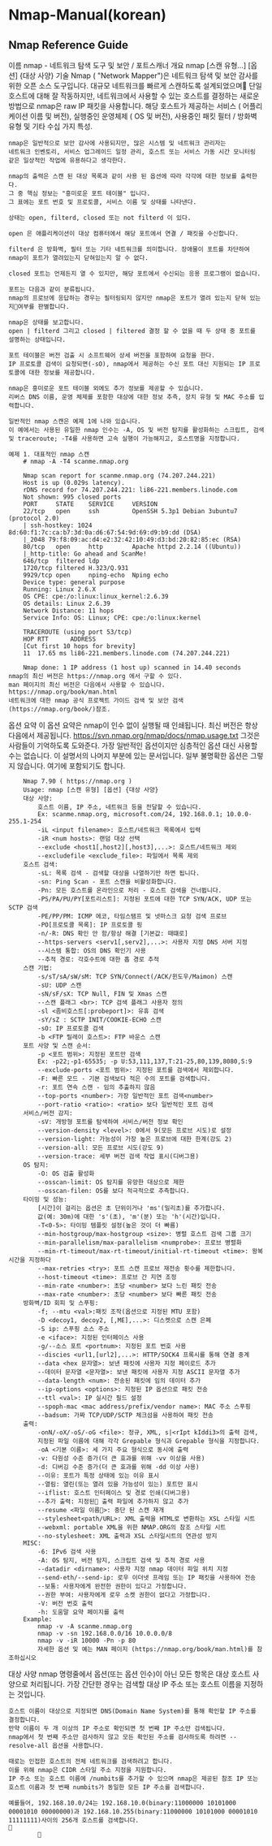 Nmap-Manual(korean)
===================
Nmap Reference Guide
--------------------

이름
    nmap - 네트워크 탐색 도구 및 보안 / 포트스캐너
개요
    nmap [스캔 유형...] [옵션] {대상 사양}
기술
    Nmap ( "Network Mapper")은 네트워크 탐색 및 보안 감사를 위한 오픈 소스 도구입니다.
    대규모 네트워크를 빠르게 스캔하도록 설계되었으며 단일 호스트에 대해 잘 작동하지만,
    네트워크에서 사용할 수 있는 호스트를 결정하는 새로운 방법으로 nmap은 raw IP 패킷을 사용합니다.
    해당 호스트가 제공하는 서비스 ( 어플리케이션 이름 및 버전), 실행중인 운영체제 ( OS 및 버전),
    사용중인 패킷 필터 / 방화벽 유형 및 기타 수십 가지 특성.
    
    nmap은 일반적으로 보안 감사에 사용되지만, 많은 시스템 및 네트워크 관리자는
    네트워크 인벤토리, 서비스 업그레이드 일정 관리, 호스트 또는 서비스 가동 시간 모니터링 같은 일상적인 작업에 유용하다고 생각한다.

    nmap의 출력은 스캔 된 대상 목록과 같이 사용 된 옵션에 따라 각각에 대한 정보를 출력한다.
    그 중 핵심 정보는 "흥미로운 포트 테이블" 입니다.
    그 표에는 포트 번호 및 프로토콜, 서비스 이름 및 상태를 나타낸다.
    
    상태는 open, filterd, closed 또는 not filterd 이 있다.
    
    open 은 애플리케이션이 대상 컴퓨터에서 해당 포트에서 연결 / 패킷을 수신합니다.
    
    filterd 은 방화벽, 필터 또는 기타 네트워크를 의미합니다. 장애물이 포트를 차단하여 nmap이 포트가 열려있는지 닫혀있는지 알 수 없다.
    
    closed 포트는 언제든지 열 수 있지만, 해당 포트에서 수신되는 응용 프로그램이 없습니다. 
    
    포트는 다음과 같이 분류됩니다.
    nmap의 프로브에 응답하는 경우는 필터링되지 않지만 nmap은 포트가 열려 있는지 닫혀 있는지여부를 판별합니다.
    
    nmap은 상태를 보고합니다.
    open | filterd 그리고 closed | filtered 결정 할 수 없을 때 두 상태 중 포트를 설명하는 상태입니다.

    포트 테이블은 버전 검출 시 소프트웨어 상세 버전을 포함하여 요청을 한다.
    IP 프로토콜 검색이 요청되면(-sO), nmap에서 제공하는 수신 포트 대신 지원되는 IP 프로토콜에 대한 정보를 제공합니다.

    nmap은 흥미로운 포트 테이블 외에도 추가 정보를 제공할 수 있습니다.
    리버스 DNS 이름, 운영 체제를 포함한 대상에 대한 정보 추측, 장치 유형 및 MAC 주소를 입력합니다.

    일반적인 nmap 스캔은 예제 1에 나와 있습니다.
    이 예에서는 사용된 유일한 nmap 인수는 -A, OS 및 버전 탐지를 활성화하는 스크립트, 검색 및 traceroute; -T4를 사용하면 고속 실행이 가능해지고, 호스트명을 지정합니다.

    예제 1. 대표적인 nmap 스캔
        # nmap -A -T4 scanme.nmap.org

        Nmap scan report for scanme.nmap.org (74.207.244.221)
        Host is up (0.029s latency).
        rDNS record for 74.207.244.221: li86-221.members.linode.com
        Not shown: 995 closed ports
        PORT     STATE    SERVICE     VERSION
        22/tcp   open     ssh         OpenSSH 5.3p1 Debian 3ubuntu7 (protocol 2.0)
        | ssh-hostkey: 1024 8d:60:f1:7c:ca:b7:3d:0a:d6:67:54:9d:69:d9:b9:dd (DSA)
        |_2048 79:f8:09:ac:d4:e2:32:42:10:49:d3:bd:20:82:85:ec (RSA)
        80/tcp   open     http        Apache httpd 2.2.14 ((Ubuntu))
        |_http-title: Go ahead and ScanMe!
        646/tcp  filtered ldp
        1720/tcp filtered H.323/Q.931
        9929/tcp open     nping-echo  Nping echo
        Device type: general purpose
        Running: Linux 2.6.X
        OS CPE: cpe:/o:linux:linux_kernel:2.6.39
        OS details: Linux 2.6.39
        Network Distance: 11 hops
        Service Info: OS: Linux; CPE: cpe:/o:linux:kernel

        TRACEROUTE (using port 53/tcp)
        HOP RTT      ADDRESS
        [Cut first 10 hops for brevity]
        11  17.65 ms li86-221.members.linode.com (74.207.244.221)

        Nmap done: 1 IP address (1 host up) scanned in 14.40 seconds
    nmap의 최신 버전은 https://nmap.org 에서 구할 수 있다.
    man 페이지의 최신 버전은 다음에서 사용할 수 있습니다.
    https://nmap.org/book/man.html
    네트워크에 대한 nmap 공식 프로젝트 가이드 검색 및 보안 검색(https://nmap.org/book/)참조.

옵션 요약
    이 옵션 요약은 nmap이 인수 없이 실행될 때 인쇄됩니다.
    최신 버전은 항상 다음에서 제공됩니다.
    https://svn.nmap.org/nmap/docs/nmap.usage.txt
    그것은 사람들이 기억하도록 도와준다.
    가장 일반적인 옵션이지만 심층적인 옵션 대신 사용할 수는 없습니다.
    이 설명서의 나머지 부분에 있는 문서입니다.
    일부 불명확한 옵션은 그렇지 않습니다.
    여기에 포함되기도 합니다.

        Nmap 7.90 ( https://nmap.org )
        Usage: nmap [스캔 유형] [옵션] {대상 사양}
        대상 사양:
            호스트 이름, IP 주소, 네트워크 등을 전달할 수 있습니다.
            Ex: scanme.nmap.org, microsoft.com/24, 192.168.0.1; 10.0.0-255.1-254
            -iL <input filename>: 호스트/네트워크 목록에서 입력
            -iR <num hosts>: 랜덤 대상 선택
            --exclude <host1[,host2][,host3],...>: 호스트/네트워크 제외
            --excludefile <exclude_file>: 파일에서 목록 제외
        호스트 검색:
            -sL: 목록 검색 - 검색할 대상을 나열하기만 하면 됩니다.
            -sn: Ping Scan - 포트 스캔을 비활성화합니다.
            -Pn: 모든 호스트를 온라인으로 처리 - 호스트 검색을 건너뜁니다.
            -PS/PA/PU/PY[포트리스트]: 지정된 포트에 대한 TCP SYN/ACK, UDP 또는 SCTP 검색
            -PE/PP/PM: ICMP 에코, 타임스탬프 및 넷마스크 요청 검색 프로브
            -PO[프로토콜 목록]: IP 프로토콜 핑
            -n/-R: DNS 확인 안 함/항상 해결 [기본값: 때떄로]
            --https-servers <serv1[,serv2],...>: 사용자 지정 DNS 서버 지정
            --시스템 통합: OS의 DNS 확인기 사용
            --추적 경로: 각호수트에 대한 홉 경로 추적
        스캔 기법:
            -s/sT/sA/sW/sM: TCP SYN/Connect(/ACK/윈도우/Maimon) 스캔
            -sU: UDP 스캔
            -sN/sF/sX: TCP Null, FIN 및 Xmas 스캔
            --스캔 플래그 <br>: TCP 검색 플래그 사용자 정의
            -sl <좀비호스트[:probeport]>: 유휴 검색
            -sY/sZ : SCTP INIT/COOKIE-ECHO 스캔
            -sO: IP 프로토콜 검색
            -b <FTP 릴레이 호스트>: FTP 바운스 스캔
        포트 사양 및 스캔 순서:
            -p <포트 범위>: 지정된 포트만 검색
            Ex: -p22;-p1-65535; -p U:53,111,137,T:21-25,80,139,8080,S:9
            --exclude-ports <포트 범위>: 지정된 포트를 검색에서 제외합니다.
            -F: 빠른 모드 - 기본 검색보다 적은 수의 포트를 검색합니다.
            -r: 포트 연속 스캔 - 임의 추출하지 않음
            --top-ports <number>: 가장 일반적인 포트 검색<number>
            --port-ratio <ratio>: <ratio> 보다 일반적인 포트 검색
        서비스/버전 감지:
            -sV: 개방형 포트를 탐색하여 서비스/버전 정보 확인
            --version-density <level>: 0에서 9(모든 프로브 시도)로 설정
            --version-light: 가능성이 가장 높은 프로브에 대한 한계(강도 2)
            --version-all: 모든 프로브 시도(강도 9)
            --version-trace: 세부 버전 검색 작업 표시(디버그용)
        OS 탐지:
            -O: OS 검출 활성화
            --osscan-limit: OS 탐지를 유망한 대상으로 제한
            --osscan-filen: OS를 보다 적극적으로 추측합니다.
        타이밍 및 성능:
            [시간]이 걸리는 옵션은 초 단위이거나 'ms'(밀리초)를 추가합니다.
            값(예: 30m)에 대한 's'(초), 'm'(분) 또는 'h'(시간)입니다.
            -T<0-5>: 타이밍 템플릿 설정(높은 것이 더 빠름)
            --min-hostgroup/max-hostgroup <size>: 병렬 호스트 검색 그룹 크기
            --min-parallelism/max-parallelism <numprobe>: 프로브 병렬화
            --min-rt-timeout/max-rt-timeout/initial-rt-timeout <time>: 왕복 시간을 지정하다
            --max-retries <try>: 포트 스캔 프로브 재전송 횟수를 제한합니다.
            --host-timeout <time>: 프로브 간 지연 조정
            --min-rate <number>: 초당 <number> 보다 느린 패킷 전송
            --max-rate <number>: 초당 <number> 보다 빠른 패킷 전송
        방화벽/ID 회피 및 스푸핑:
            -f; --mtu <val>:패킷 조작(옵션으로 지정된 MTU 포함)
            -D <decoy1, decoy2, [,ME],...>: 디스켓으로 스캔 은폐
            -S ip: 스푸핑 소스 주소
            -e <iface>: 지정된 인터페이스 사용
            -g/--소스 포트 <portnum>: 지정된 포트 번호 사용
            --discies <url1,[url2],...>: HTTP/SOCK4 프록시를 통해 연결 중계
            --data <hex 문자열>: 보낸 패킷에 사용자 지정 페이로드 추가
            --데이터 문자열 <문자열>: 보낸 패킷에 사용자 지정 ASCII 문자열 추가
            --data-length <num>: 전송된 패킷에 임의 데이터 추가
            --ip-options <options>: 지정된 IP 옵션으로 패킷 전송
            --ttl <val>: IP 실시간 필드 설정
            --spoph-mac <mac address/prefix/vendor name>: MAC 주소 스푸핑
            --badsum: 가짜 TCP/UDP/SCTP 체크섬을 사용하여 패킷 전송
        출력:
            -onN/-oX/-oS/-oG <file>: 정규, XML, s|<rIpt kIddi3>의 출력 검색,
            지정된 파일 이름에 대해 각각 Grepable 형식과 Grepable 형식을 지정합니다.
            -oA <기본 이름>: 세 가지 주요 형식으로 동시에 출력
            -v: 다원성 수준 증가(더 큰 효과를 위해 -vv 이상을 사용)
            -d: 디버깅 수준 증가(더 큰 효과를 위해 -dd 이상 사용)
            --이유: 포트가 특정 상태에 있는 이유 표시
            --열림: 열린(또는 열려 있을 가능성이 있는) 포트만 표시
            --iflist: 호스트 인터페이스 및 경로 인쇄(디버그용)
            --추가 출력: 지정된 출력 파일에 추가하지 않고 추가
            --resume <파일 이름>: 중단 된 스캔 재개
            --stylesheet<path/URL>: XML 출력을 HTML로 변환하는 XSL 스타일 시트
            --webxml: portable XML을 위한 NMAP.ORG의 참조 스타일 시트
            --no-stylesheet: XML 출력과 XSL 스타일시트의 연관성 방지
        MISC:
            -6: IPv6 검색 사용
            -A: OS 탐지, 버전 탐지, 스크립트 검색 및 추적 경로 사용
            --datadir <dirname>: 사용자 지정 nmap 데이터 파일 위치 지정
            --send-eth/--send-ip: 로우 이더넷 프레임 또는 IP 패킷을 사용하여 전송
            --보통: 사용자에게 완전한 권한이 있다고 가정합니다.
            --권한 부여: 사용자에게 로우 소켓 권한이 없다고 가정합니다.
            -V: 버전 번호 출력
            -h: 도움말 요약 페이지를 출력
        Example:
            nmap -v -A scanme.nmap.org
            nmap -v -sn 192.168.0.0/16 10.0.0.0/8
            nmap -v -iR 10000 -Pn -p 80
            자세한 옵션 및 예는 MAN 페이지 (https://nmap.org/book/man.html)를 참조하십시오
대상 사양
    nmap 명령줄에서 옵션(또는 옵션 인수)이 아닌 모든 항목은 대상 호스트 사양으로 처리됩니다.
    가장 간단한 경우는 검색할 대상 IP 주소 또는 호스트 이름을 지정하는 것입니다.

    호스트 이름이 대상으로 지정되면 DNS(Domain Name System)를 통해 확인할 IP 주소를 결정합니다.
    만약 이름이 두 개 이상의 IP 주소로 확인되면 첫 번째 IP 주소만 검색됩니다.
    nmap에서 첫 번째 주소만 검사하지 않고 모든 확인된 주소를 검사하도록 하려면 --resolve-all 옵션을 사용합니다.

    때로는 인접한 호스트의 전체 네트워크를 검색하려고 합니다.
    이를 위해 nmap은 CIDR 스타일 주소 지정을 지원합니다.
    IP 주소 또는 호스트 이름에 /numbits를 추가할 수 있으며 nmap은 제공된 참조 IP 또는 호스트 이름과 첫 번째 numbits가 동일한 모든 IP 주소를 검색합니다.
    
    예를들어, 192.168.10.0/24는 192.168.10.0(binary:11000000 10101000 00001010 00000000)과 192.168.10.255(binary:11000000 10101000 00001010 11111111)사이의 256개 호스트를 검색합니다.
    
            
